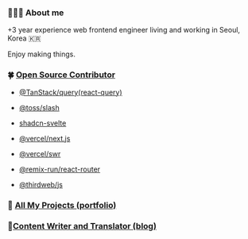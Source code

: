 ### 🙋🏻‍♂️ About me
+3 year experience web frontend engineer living and working in Seoul, Korea 🇰🇷

Enjoy making things.

### 🍀 [Open Source Contributor](https://github.com/saul-atomrigs/open-source-contributions)

- [@TanStack/query(react-query)](https://github.com/TanStack/query/pulls?q=is%3Apr+author%3Asaul-atomrigs+is%3Aclosed)

- [@toss/slash](https://github.com/toss/slash/pulls?q=is%3Apr+is%3Aclosed+author%3Asaul-atomrigs)

- [shadcn-svelte](https://github.com/huntabyte/shadcn-svelte/pulls?q=is%3Apr+is%3Aclosed+author%3Asaul-atomrigs)

- [@vercel/next.js](https://github.com/vercel/next.js/pull/63355)

- [@vercel/swr](https://github.com/vercel/swr/pull/2915)

- [@remix-run/react-router](https://github.com/remix-run/react-router/pull/11414)

- [@thirdweb/js](https://github.com/thirdweb-dev/js/issues/2296)

### 🌈 [All My Projects (portfolio)](https://sollee-dev.notion.site/0066c9b8cfa04a7abbb4277ce8b63181)

### 📔[Content Writer and Translator (blog)](https://dev.to/solleedata)


